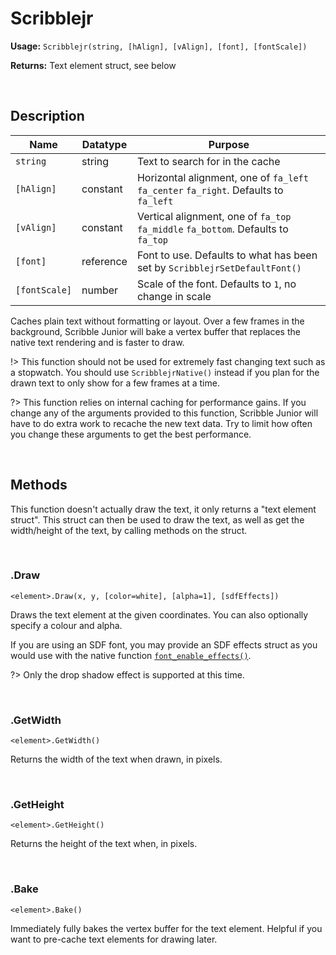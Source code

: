 # Scribblejr

**Usage:** `Scribblejr(string, [hAlign], [vAlign], [font], [fontScale])`

**Returns:** Text element struct, see below

&nbsp;

## Description

|Name         |Datatype |Purpose                                                                             |
|-------------|---------|------------------------------------------------------------------------------------|
|`string`     |string   |Text to search for in the cache                                                     |
|`[hAlign]`   |constant |Horizontal alignment, one of `fa_left` `fa_center` `fa_right`. Defaults to `fa_left`|
|`[vAlign]`   |constant |Vertical alignment, one of `fa_top` `fa_middle` `fa_bottom`. Defaults to `fa_top`   |
|`[font]`     |reference|Font to use. Defaults to what has been set by `ScribblejrSetDefaultFont()`          |
|`[fontScale]`|number   |Scale of the font. Defaults to `1`, no change in scale                              |

Caches plain text without formatting or layout. Over a few frames in the background, Scribble Junior will bake a vertex buffer that replaces the native text rendering and is faster to draw.

!> This function should not be used for extremely fast changing text such as a stopwatch. You should use `ScribblejrNative()` instead if you plan for the drawn text to only show for a few frames at a time.

?> This function relies on internal caching for performance gains. If you change any of the arguments provided to this function, Scribble Junior will have to do extra work to recache the new text data. Try to limit how often you change these arguments to get the best performance.

&nbsp;

## Methods

This function doesn't actually draw the text, it only returns a "text element struct". This struct can then be used to draw the text, as well as get the width/height of the text, by calling methods on the struct.

&nbsp;

### .Draw

`<element>.Draw(x, y, [color=white], [alpha=1], [sdfEffects])`

Draws the text element at the given coordinates. You can also optionally specify a colour and alpha.

If you are using an SDF font, you may provide an SDF effects struct as you would use with the native function [`font_enable_effects()`](https://manual.gamemaker.io/monthly/en/GameMaker_Language/GML_Reference/Asset_Management/Fonts/font_enable_effects.htm).

?> Only the drop shadow effect is supported at this time.

&nbsp;

### .GetWidth

`<element>.GetWidth()`

Returns the width of the text when drawn, in pixels.

&nbsp;

### .GetHeight

`<element>.GetHeight()`

Returns the height of the text when, in pixels.

&nbsp;

### .Bake

`<element>.Bake()`

Immediately fully bakes the vertex buffer for the text element. Helpful if you want to pre-cache text elements for drawing later.
